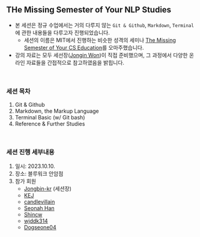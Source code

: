 ## THe Missing Semester of Your NLP Studies

- 본 세션은 정규 수업에서는 거의 다루지 않는 `Git & Github`, `Markdown`, `Terminal`에 관한 내용들을 다루고자 진행되었습니다.
  - 세션의 이름은 MIT에서 진행하는 비슷한 성격의 세미나 [The Missing Semester of Your CS Education](https://missing.csail.mit.edu/)를 오마주했습니다.
- 강의 자료는 모두 세선장([Jongin Won](https://github.com/Jongbin-kr))이 직접 준비했으며, 그 과정에서 다양한 온라인 자료들을 간접적으로 참고하였음을 밝힙니다.

<br>

### 세션 목차
1. Git & Github
2. Markdown, the Markup Language
3. Terminal Basic (w/ Git bash)
4. Reference & Further Studies

<br>

### 세션 진행 세부내용
1. 일시: 2023.10.10.
2. 장소: 블루워크 안암점
3. 참가 회원
   - [Jongbin-kr](https://github.com/Jongbin-kr) (세션장)
   - [KEJ](https://github.com/en0226)
   - [candlevillain](https://github.com/candlevillain)
   - [Seonah Han](https://github.com/linea77)
   - [Shincw](https://github.com/Shincw)
   - [wjddk314](https://github.com/wjddk314)
   - [Dogseone04](https://github.com/Dogseone04)
